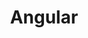 ---
layout: tag-blog
title: Angular
slug: angular
category: dev
menu: false
order: 4
open: false
---